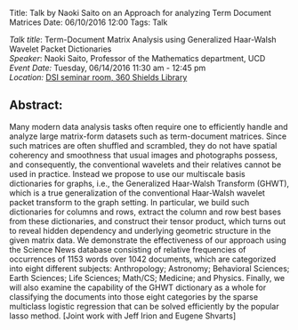 Title: Talk by Naoki Saito on an Approach for analyzing Term Document Matrices
Date: 06/10/2016 12:00 
Tags: Talk

*Talk title*: Term-Document Matrix Analysis using Generalized Haar-Walsh Wavelet Packet Dictionaries     
*Speaker*: Naoki Saito, Professor of the Mathematics department, UCD     
*Event Date:* Tuesday, 06/14/2016 11:30 am - 12:45 pm    
*Location:* [DSI seminar room, 360 Shields Library]({filename}../../pages/Directions.md)    

## Abstract: 
Many modern data analysis tasks often require one to efficiently handle and analyze large matrix-form datasets such as term-document matrices. Since such matrices are often shuffled and scrambled, they do not have spatial coherency and smoothness that usual images and photographs possess, and consequently, the conventional wavelets and their relatives cannot be used in practice. Instead we propose to use our multiscale basis dictionaries for graphs, i.e., the Generalized Haar-Walsh Transform (GHWT), which is a true generalization of the conventional Haar-Walsh wavelet packet transform to the graph setting. In particular, we build such dictionaries for columns and rows, extract the column and row best bases from these dictionaries, and construct their tensor product, which turns out to reveal hidden dependency and underlying geometric structure in the given matrix data. We demonstrate the effectiveness of our approach using the Science News database consisting of relative frequencies of occurrences of 1153 words over 1042 documents, which are categorized into eight different subjects: Anthropology; Astronomy; Behavioral Sciences; Earth Sciences; Life Sciences; Math/CS; Medicine; and Physics. Finally, we will also examine the capability of the GHWT dictionary as a whole for classifying the documents into those eight categories by the sparse multiclass logistic regression that can be solved efficiently by the popular lasso method. [Joint work with Jeff Irion and Eugene Shvarts]



